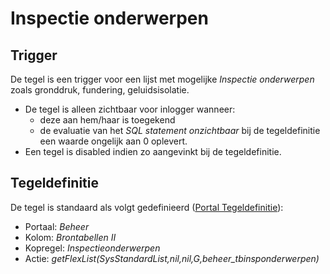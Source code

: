 # Inspectie onderwerpen

## Trigger

De tegel is een trigger voor een lijst met mogelijke *Inspectie onderwerpen* zoals gronddruk, fundering, geluidsisolatie.

- De tegel is alleen zichtbaar voor inlogger wanneer:
  - deze aan hem/haar is toegekend
  - de evaluatie van het *SQL statement onzichtbaar* bij de tegeldefinitie een waarde ongelijk aan 0 oplevert.
- Een tegel is disabled indien zo aangevinkt bij de tegeldefinitie.

## Tegeldefinitie

De tegel is standaard als volgt gedefinieerd ([Portal Tegeldefinitie](/instellen_inrichten/portaldefinitie/portal_tegel.md)):

- Portaal: *Beheer*
- Kolom: *Brontabellen II*
- Kopregel: *Inspectieonderwerpen*
- Actie: *getFlexList(SysStandardList,nil,nil,G,beheer_tbinsponderwerpen)*
